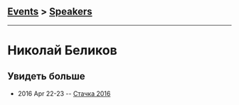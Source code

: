 ## [Events](../README.md) > [Speakers](../speakers.md)
---

# Николай Беликов

## Увидеть больше
- 2016 Apr 22-23 -- [Стачка 2016](https://www.youtube.com/watch?v=hNDOLBXA0M8&list=PL8EJzNcJZNp19Edpjwv-8eHWdm3RpLsNI&index=37&t=0s)    
